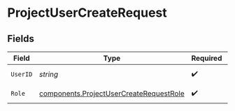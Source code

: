 # ProjectUserCreateRequest


## Fields

| Field                                                                                              | Type                                                                                               | Required                                                                                           | Description                                                                                        |
| -------------------------------------------------------------------------------------------------- | -------------------------------------------------------------------------------------------------- | -------------------------------------------------------------------------------------------------- | -------------------------------------------------------------------------------------------------- |
| `UserID`                                                                                           | *string*                                                                                           | :heavy_check_mark:                                                                                 | The ID of the user.                                                                                |
| `Role`                                                                                             | [components.ProjectUserCreateRequestRole](../../models/components/projectusercreaterequestrole.md) | :heavy_check_mark:                                                                                 | `owner` or `member`                                                                                |